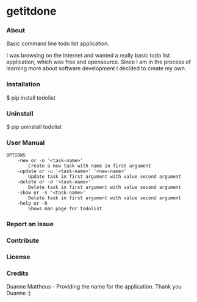 # getitdone

### About
Basic command line todo list application.

I was browsing on the Internet and wanted a really basic todo list application, which was free and opensource. Since I am in the process of learning more about software development I decided to create my own.


### Installation
$ pip install todolist

### Uninstall
$ pip uninstall todolist

### User Manual
```
OPTIONS
    -new or -n '<task-name>'
        Create a new task with name in first argument
    -update or -u '<task-name>' '<new-name>'
        Update task in first argument with value second argument
    -delete or -d '<task-name>'
        Delete task in first argument with value second argument
    -show or -s '<task-name>'
        Delete task in first argument with value second argument
    -help or -h
        Shows man page for todolist
```

### Report an issue

### Contribute

### License

### Credits
Duanne Mattheus - Providing the name for the application. Thank you Duanne :)